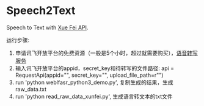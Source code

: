 # Speech2Text

Speech to Text with [Xue Fei API](https://www.xfyun.cn/).

运行步骤:
1. 申请讯飞开放平台的免费资源（一般是5个小时，超过就需要购买），[语音转写服务](https://www.xfyun.cn/services/lfasr)
2. 输入讯飞开放平台的appid，secret_key和待转写的文件路径: api = RequestApi(appid="", secret_key="", upload_file_path=r"")
3. run 'python weblfasr_python3_demo.py', 复制生成的结果，生成raw_data.txt
4. run 'python read_raw_data_xunfei.py', 生成语言转文本的txt文件

